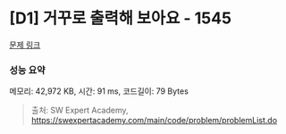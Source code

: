# [D1] 거꾸로 출력해 보아요 - 1545 

[문제 링크](https://swexpertacademy.com/main/code/problem/problemDetail.do?contestProbId=AV2gbY0qAAQBBAS0) 

### 성능 요약

메모리: 42,972 KB, 시간: 91 ms, 코드길이: 79 Bytes



> 출처: SW Expert Academy, https://swexpertacademy.com/main/code/problem/problemList.do
